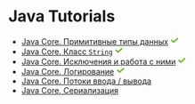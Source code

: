 # Java Tutorials

+ [Java Core. Примитивные типы данных](primitives.md) ![icon][done]
+ [Java Core. Класс `String`](strings.md) ![icon][done]
+ [Java Core. Исключения и работа с ними](exceptions.md) ![icon][done]
+ [Java Core. Логирование](loggers.md) ![icon][done]
+ [Java Core. Потоки ввода / вывода](streams.md)
+ [Java Core. Сериализация](serialization.md)

[done]:done.png
